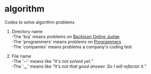 # algorithm

Codes to solve algorithm problems

1. Directory name  
   -The 'boj' means problems on [Backjoon Online Judge](https://www.acmicpc.net/)  
   -The 'programmers' means problems on [Programmers](https://programmers.co.kr/)   
   -The 'companies' means problems a company's coding test   

2. File name  
   -The '--' means like _"It's not solved yet."_  
   -The '\_\_' means like _"It's not that good answer. So I will refactor it."_
